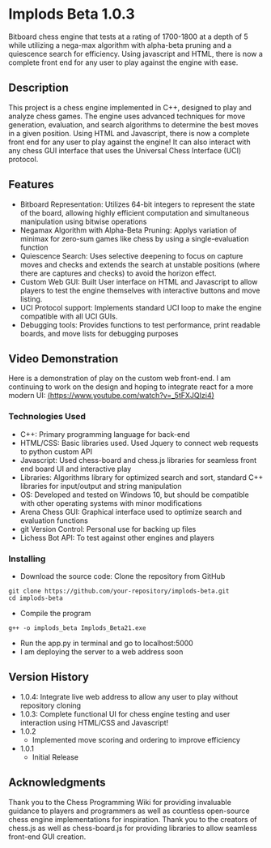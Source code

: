 # Implods Beta 1.0.3

Bitboard chess engine that tests at a rating of 1700-1800 at a depth of 5 while utilizing a nega-max algorithm with alpha-beta pruning and a quiescence search for efficiency. Using javascript and HTML, there is now a complete front end for any user to play against the engine with ease.

## Description

This project is a chess engine implemented in C++, designed to play and analyze chess games. The engine uses advanced techniques for move generation, evaluation, and search algorithms to determine the best moves in a given position. Using HTML and Javascript, there is now a complete front end for any user to play against the engine! It can also interact with any chess GUI interface that uses the Universal Chess Interface (UCI) protocol.

## Features
* Bitboard Representation: Utilizes 64-bit integers to represent the state of the board, allowing highly efficient computation and simultaneous manipulation using bitwise operations
* Negamax Algorithm with Alpha-Beta Pruning: Applys variation of minimax for zero-sum games like chess by using a single-evaluation function
* Quiescence Search: Uses selective deepening to focus on capture moves and checks and extends the search at unstable positions (where there are captures and checks) to avoid the horizon effect.
* Custom Web GUI: Built User interface on HTML and Javascript to allow players to test the engine themselves with interactive buttons and move listing. 
* UCI Protocol support: Implements standard UCI loop to make the engine compatible with all UCI GUIs.
* Debugging tools: Provides functions to test performance, print readable boards, and move lists for debugging purposes

## Video Demonstration
Here is a demonstration of play on the custom web front-end. I am continuing to work on the design and hoping to integrate react for a more modern UI:  [(https://www.youtube.com/watch?v=_5tFXJQIzi4)](https://youtu.be/OMCq-KIaVF8)

### Technologies Used

* C++: Primary programming language for back-end
* HTML/CSS: Basic libraries used. Used Jquery to connect web requests to python custom API
* Javascript: Used chess-board and chess.js libraries for seamless front end board UI and interactive play
* Libraries: Algorithms library for optimized search and sort, standard C++ libraries for input/output and string manipulation
* OS: Developed and tested on Windows 10, but should be compatible with other operating systems with minor modifications
* Arena Chess GUI: Graphical interface used to optimize search and evaluation functions
* git Version Control: Personal use for backing up files
* Lichess Bot API: To test against other engines and players

### Installing

* Download the source code: Clone the repository from GitHub
```
git clone https://github.com/your-repository/implods-beta.git
cd implods-beta
```
* Compile the program
```
g++ -o implods_beta Implods_Beta21.exe
```
* Run the app.py in terminal and go to localhost:5000
* I am deploying the server to a web address soon

## Version History

* 1.0.4: Integrate live web address to allow any user to play without repository cloning
* 1.0.3: Complete functional UI for chess engine testing and user interaction using HTML/CSS and Javascript!
* 1.0.2
   * Implemented move scoring and ordering to improve efficiency
*  1.0.1
    * Initial Release


## Acknowledgments
Thank you to the Chess Programming Wiki for providing invaluable guidance to players and programmers as well as countless open-source chess engine implementations for inspiration. Thank you to the creators of chess.js as well as chess-board.js for providing libraries to allow seamless front-end GUI creation.
